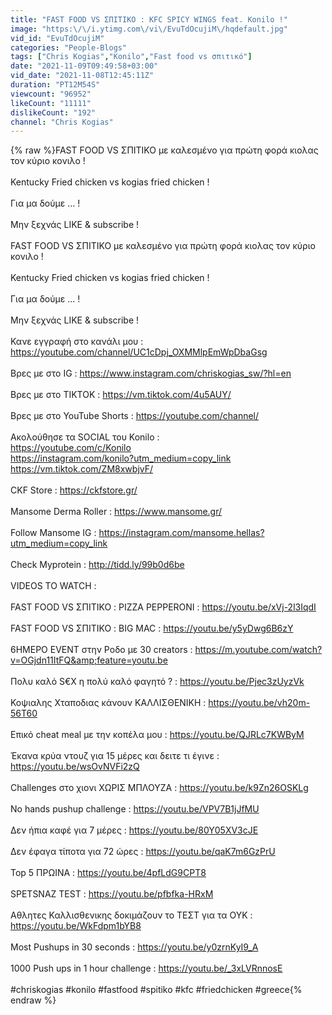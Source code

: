 ```yaml
---
title: "FAST FOOD VS ΣΠΙΤΙΚΟ : KFC SPICY WINGS feat. Konilo !"
image: "https:\/\/i.ytimg.com\/vi\/EvuTdOcujiM\/hqdefault.jpg"
vid_id: "EvuTdOcujiM"
categories: "People-Blogs"
tags: ["Chris Kogias","Konilo","Fast food vs σπιτικό"]
date: "2021-11-09T09:49:58+03:00"
vid_date: "2021-11-08T12:45:11Z"
duration: "PT12M54S"
viewcount: "96952"
likeCount: "11111"
dislikeCount: "192"
channel: "Chris Kogias"
---
```

{% raw %}FAST FOOD VS ΣΠΙΤΙΚΟ με καλεσμένο για πρώτη φορά κιολας τον κύριο κονιλο !<br /><br />Kentucky Fried chicken vs kogias fried chicken !<br /><br />Για μα δούμε … !<br /><br />Μην ξεχνάς LIKE &amp; subscribe !<br /><br />FAST FOOD VS ΣΠΙΤΙΚΟ με καλεσμένο για πρώτη φορά κιολας τον κύριο κονιλο !<br /><br />Kentucky Fried chicken vs kogias fried chicken !<br /><br />Για μα δούμε … !<br /><br />Μην ξεχνάς LIKE &amp; subscribe !<br /><br />Κανε εγγραφή στο κανάλι μου : <a rel="nofollow" target="blank" href="https://youtube.com/channel/UC1cDpj_OXMMlpEmWpDbaGsg">https://youtube.com/channel/UC1cDpj_OXMMlpEmWpDbaGsg</a><br /><br />Βρες με στο IG  : <a rel="nofollow" target="blank" href="https://www.instagram.com/chriskogias_sw/?hl=en">https://www.instagram.com/chriskogias_sw/?hl=en</a><br /><br />Βρες με στο ΤΙΚΤΟΚ : <a rel="nofollow" target="blank" href="https://vm.tiktok.com/4u5AUY/">https://vm.tiktok.com/4u5AUY/</a><br /><br />Βρες με στο YouTube Shorts : <a rel="nofollow" target="blank" href="https://youtube.com/channel/">https://youtube.com/channel/</a><br /><br />Ακολούθησε τα SOCIAL του Konilo : <br /><a rel="nofollow" target="blank" href="https://youtube.com/c/Konilo">https://youtube.com/c/Konilo</a><br /><a rel="nofollow" target="blank" href="https://instagram.com/konilo?utm_medium=copy_link">https://instagram.com/konilo?utm_medium=copy_link</a><br /><a rel="nofollow" target="blank" href="https://vm.tiktok.com/ZM8xwbjvF/">https://vm.tiktok.com/ZM8xwbjvF/</a><br /><br />CKF Store : <a rel="nofollow" target="blank" href="https://ckfstore.gr/">https://ckfstore.gr/</a><br /><br />Mansome Derma Roller : <a rel="nofollow" target="blank" href="https://www.mansome.gr/">https://www.mansome.gr/</a><br /><br />Follow Mansome IG : <a rel="nofollow" target="blank" href="https://instagram.com/mansome.hellas?utm_medium=copy_link">https://instagram.com/mansome.hellas?utm_medium=copy_link</a><br /><br />Check Myprotein : <a rel="nofollow" target="blank" href="http://tidd.ly/99b0d6be">http://tidd.ly/99b0d6be</a><br /><br />VIDEOS TO WATCH :<br /><br />FAST FOOD VS ΣΠΙΤΙΚΟ : PIZZA PEPPERONI : <a rel="nofollow" target="blank" href="https://youtu.be/xVj-2l3IqdI">https://youtu.be/xVj-2l3IqdI</a><br /><br />FAST FOOD VS ΣΠΙΤΙΚΟ : BIG MAC : <a rel="nofollow" target="blank" href="https://youtu.be/y5yDwg6B6zY">https://youtu.be/y5yDwg6B6zY</a><br /><br />6ΗΜΕΡΟ EVENT στην Ροδο με 30 creatοrs : <a rel="nofollow" target="blank" href="https://m.youtube.com/watch?v=OGjdn11ItFQ&amp;feature=youtu.be">https://m.youtube.com/watch?v=OGjdn11ItFQ&amp;feature=youtu.be</a><br /><br />Πολυ καλό S€X η πολύ καλό φαγητό ? : <a rel="nofollow" target="blank" href="https://youtu.be/Pjec3zUyzVk">https://youtu.be/Pjec3zUyzVk</a><br /><br />Κοψιαλης Χταποδιας κάνουν ΚΑΛΛΙΣΘΕΝΙΚΗ : <a rel="nofollow" target="blank" href="https://youtu.be/vh20m-56T60">https://youtu.be/vh20m-56T60</a><br /><br />Επικό cheat meal με την κοπέλα μου : <a rel="nofollow" target="blank" href="https://youtu.be/QJRLc7KWByM">https://youtu.be/QJRLc7KWByM</a><br /><br />Έκανα κρύα ντουζ για 15 μέρες και δειτε τι έγινε : <a rel="nofollow" target="blank" href="https://youtu.be/wsOvNVFi2zQ">https://youtu.be/wsOvNVFi2zQ</a><br /><br />Challenges στο χιονι ΧΩΡΙΣ ΜΠΛΟΥΖΑ : <a rel="nofollow" target="blank" href="https://youtu.be/k9Zn26OSKLg">https://youtu.be/k9Zn26OSKLg</a><br /><br />No hands pushup challenge : <a rel="nofollow" target="blank" href="https://youtu.be/VPV7B1jJfMU">https://youtu.be/VPV7B1jJfMU</a><br /><br />Δεν ήπια καφέ για 7 μέρες : <a rel="nofollow" target="blank" href="https://youtu.be/80Y05XV3cJE">https://youtu.be/80Y05XV3cJE</a><br /><br />Δεν έφαγα τίποτα για 72 ώρες : <a rel="nofollow" target="blank" href="https://youtu.be/qaK7m6GzPrU">https://youtu.be/qaK7m6GzPrU</a><br /><br />Top 5 ΠΡΩΙΝΑ : <a rel="nofollow" target="blank" href="https://youtu.be/4pfLdG9CPT8">https://youtu.be/4pfLdG9CPT8</a><br /><br />SPETSNAZ TEST : <a rel="nofollow" target="blank" href="https://youtu.be/pfbfka-HRxM">https://youtu.be/pfbfka-HRxM</a><br /><br />Αθλητες Καλλισθενικης δοκιμάζουν το ΤΕΣΤ για τα ΟΥΚ : <a rel="nofollow" target="blank" href="https://youtu.be/WkFdpm1bYB8">https://youtu.be/WkFdpm1bYB8</a><br /><br />Most Pushups in 30 seconds : <a rel="nofollow" target="blank" href="https://youtu.be/y0zrnKyI9_A">https://youtu.be/y0zrnKyI9_A</a><br /><br />1000 Push ups in 1 hour challenge : <a rel="nofollow" target="blank" href="https://youtu.be/_3xLVRnnosE">https://youtu.be/_3xLVRnnosE</a><br /><br />#chriskogias #konilo #fastfood #spitiko #kfc #friedchicken #greece{% endraw %}
